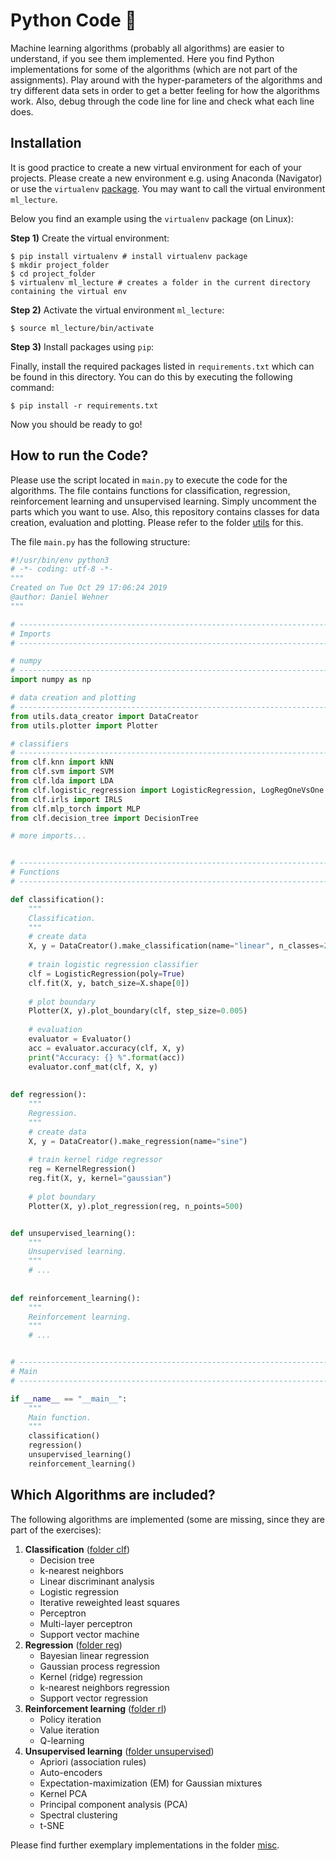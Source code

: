# Python Code 🐍
Machine learning algorithms (probably all algorithms) are easier to understand, if you see them implemented. Here you find Python implementations for some of the algorithms (which are not part of the assignments).
Play around with the hyper-parameters of the algorithms and try different data sets in order to get a better feeling for how the algorithms work. Also, debug through the code line for line and check what each line does.

## Installation
It is good practice to create a new virtual environment for each of your projects. Please create a new environment e.g. using Anaconda (Navigator)
or use the `virtualenv` [package](https://packaging.python.org/guides/installing-using-pip-and-virtual-environments/).
You may want to call the virtual environment `ml_lecture`.

Below you find an example using the `virtualenv` package (on Linux):

**Step 1)** Create the virtual environment:

```shell
$ pip install virtualenv # install virtualenv package
$ mkdir project_folder
$ cd project_folder
$ virtualenv ml_lecture # creates a folder in the current directory containing the virtual env
```

**Step 2)** Activate the virtual environment `ml_lecture`:

```shell
$ source ml_lecture/bin/activate
```

**Step 3)** Install packages using `pip`:

Finally, install the required packages listed in `requirements.txt` which can be found in this directory.
You can do this by executing the following command:

```shell
$ pip install -r requirements.txt
```

Now you should be ready to go!

## How to run the Code?
Please use the script located in `main.py` to execute the code for the algorithms. The file contains functions for
classification, regression, reinforcement learning and unsupervised learning. Simply uncomment the parts which you want to use. Also, this repository contains classes for data creation, evaluation and plotting.
Please refer to the folder [utils](https://github.com/DaWe1992/Applied_ML_Fundamentals/tree/master/06_python/utils) for this.

The file `main.py` has the following structure:

```python
#!/usr/bin/env python3
# -*- coding: utf-8 -*-
"""
Created on Tue Oct 29 17:06:24 2019
@author: Daniel Wehner
"""

# -----------------------------------------------------------------------------
# Imports
# -----------------------------------------------------------------------------

# numpy
# -----------------------------------------------------------------------------
import numpy as np

# data creation and plotting
# -----------------------------------------------------------------------------
from utils.data_creator import DataCreator
from utils.plotter import Plotter

# classifiers
# -----------------------------------------------------------------------------
from clf.knn import kNN
from clf.svm import SVM
from clf.lda import LDA
from clf.logistic_regression import LogisticRegression, LogRegOneVsOne
from clf.irls import IRLS
from clf.mlp_torch import MLP
from clf.decision_tree import DecisionTree

# more imports...


# -----------------------------------------------------------------------------
# Functions
# -----------------------------------------------------------------------------

def classification():
    """
    Classification.
    """
    # create data
    X, y = DataCreator().make_classification(name="linear", n_classes=2)
    
    # train logistic regression classifier
    clf = LogisticRegression(poly=True)
    clf.fit(X, y, batch_size=X.shape[0])
    
    # plot boundary
    Plotter(X, y).plot_boundary(clf, step_size=0.005)
    
    # evaluation
    evaluator = Evaluator()
    acc = evaluator.accuracy(clf, X, y)
    print("Accuracy: {} %".format(acc))
    evaluator.conf_mat(clf, X, y)
    
    
def regression():
    """
    Regression.
    """
    # create data
    X, y = DataCreator().make_regression(name="sine")
    
    # train kernel ridge regressor
    reg = KernelRegression()
    reg.fit(X, y, kernel="gaussian")
    
    # plot boundary
    Plotter(X, y).plot_regression(reg, n_points=500)


def unsupervised_learning():
    """
    Unsupervised learning.
    """
    # ...
    
    
def reinforcement_learning():
    """
    Reinforcement learning.
    """
    # ...


# -----------------------------------------------------------------------------
# Main
# -----------------------------------------------------------------------------

if __name__ == "__main__":
    """
    Main function.
    """
    classification()
    regression()
    unsupervised_learning()
    reinforcement_learning()
```
 
## Which Algorithms are included?
The following algorithms are implemented (some are missing, since they are part of the exercises):

1. **Classification** ([folder clf](https://github.com/DaWe1992/Applied_ML_Fundamentals/tree/master/06_python/clf))
	* Decision tree
	* k-nearest neighbors
	* Linear discriminant analysis
	* Logistic regression
	* Iterative reweighted least squares
	* Perceptron
	* Multi-layer perceptron
	* Support vector machine
2. **Regression** ([folder reg](https://github.com/DaWe1992/Applied_ML_Fundamentals/tree/master/06_python/reg))
	* Bayesian linear regression
	* Gaussian process regression
	* Kernel (ridge) regression
	* k-nearest neighbors regression
	* Support vector regression
3. **Reinforcement learning** ([folder rl](https://github.com/DaWe1992/Applied_ML_Fundamentals/tree/master/06_python/rl))
	* Policy iteration
	* Value iteration
	* Q-learning
4. **Unsupervised learning** ([folder unsupervised](https://github.com/DaWe1992/Applied_ML_Fundamentals/tree/master/06_python/unsupervised))
	* Apriori (association rules)
	* Auto-encoders
	* Expectation-maximization (EM) for Gaussian mixtures
	* Kernel PCA
	* Principal component analysis (PCA)
	* Spectral clustering
	* t-SNE
	
Please find further exemplary implementations in the folder [misc](https://github.com/DaWe1992/Applied_ML_Fundamentals/tree/master/06_python/misc).
